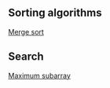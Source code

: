 ## Sorting algorithms
[Merge sort](https://github.com/tknbr/algorithms/blob/master/mergeSort.cc)

## Search
[Maximum subarray](https://github.com/tknbr/algorithms/blob/master/maximumSubarray.cc)